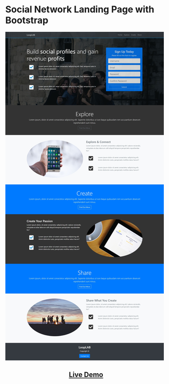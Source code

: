 # Social Network Landing Page with Bootstrap

<img src='demo.jpeg' /> 
<h2 align="center"><a  href="https://taitnguyen2000.github.io/social-network-bootstrap-landing-page/index.html" target="_blank">Live Demo</a></h2>
